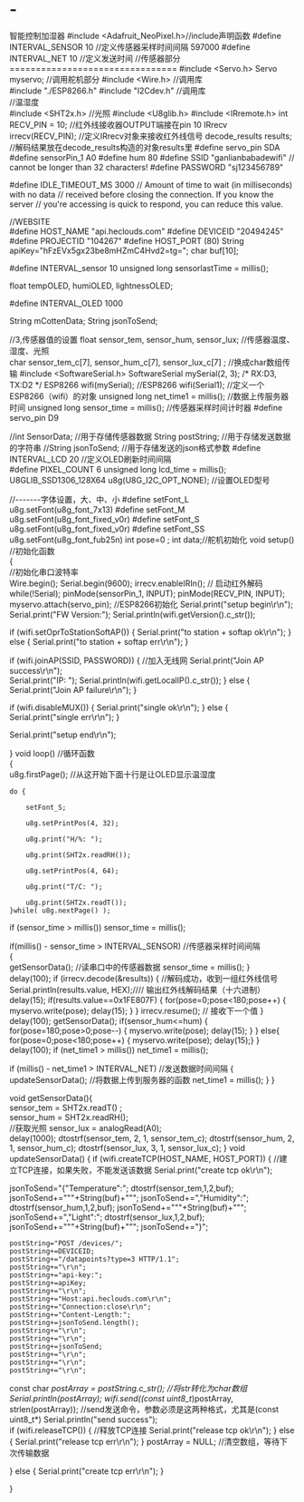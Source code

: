 # -
智能控制加湿器
#include <Adafruit_NeoPixel.h>//include声明函数
#define INTERVAL_SENSOR   10             //定义传感器采样时间间隔  597000
#define INTERVAL_NET      10             //定义发送时间
//传感器部分================================
#include <Servo.h>
Servo myservo;   //调用舵机部分
#include <Wire.h>                                  //调用库  
#include "./ESP8266.h"
#include "I2Cdev.h"                                //调用库  
//温湿度   
#include <SHT2x.h>
//光照
#include <U8glib.h>
#include <IRremote.h>
int RECV_PIN = 10;   //红外线接收器OUTPUT端接在pin 10
IRrecv irrecv(RECV_PIN);  //定义IRrecv对象来接收红外线信号
decode_results results;   //解码结果放在decode_results构造的对象results里
#define servo_pin SDA
#define  sensorPin_1  A0
#define hum 80
#define SSID           "ganlianbabadewifi"                   // cannot be longer than 32 characters!
#define PASSWORD       "sj123456789"

#define IDLE_TIMEOUT_MS  3000      // Amount of time to wait (in milliseconds) with no data 
                                   // received before closing the connection.  If you know the server
                                   // you're accessing is quick to respond, you can reduce this value.

//WEBSITE     
#define HOST_NAME   "api.heclouds.com"
#define DEVICEID   "20494245"
#define PROJECTID "104267"
#define HOST_PORT   (80)
String apiKey="hFzEVx5gx23be8mHZmC4Hvd2=tg=";
char buf[10];

#define INTERVAL_sensor 10
unsigned long sensorlastTime = millis();

float tempOLED, humiOLED, lightnessOLED;

#define INTERVAL_OLED 1000

String mCottenData;
String jsonToSend;

//3,传感器值的设置 
float sensor_tem, sensor_hum, sensor_lux;                    //传感器温度、湿度、光照   
char  sensor_tem_c[7], sensor_hum_c[7], sensor_lux_c[7] ;    //换成char数组传输
#include <SoftwareSerial.h>
SoftwareSerial mySerial(2, 3); /* RX:D3, TX:D2 */
ESP8266 wifi(mySerial);
//ESP8266 wifi(Serial1);                                      //定义一个ESP8266（wifi）的对象
unsigned long net_time1 = millis();                          //数据上传服务器时间
unsigned long sensor_time = millis();                        //传感器采样时间计时器
#define servo_pin D9

//int SensorData;                                   //用于存储传感器数据
String postString;                                //用于存储发送数据的字符串
//String jsonToSend;                                //用于存储发送的json格式参数
#define INTERVAL_LCD   20             //定义OLED刷新时间间隔  
#define PIXEL_COUNT  6
unsigned long lcd_time = millis();  
U8GLIB_SSD1306_128X64 u8g(U8G_I2C_OPT_NONE);     //设置OLED型号  

//-------字体设置，大、中、小
#define setFont_L u8g.setFont(u8g_font_7x13)
#define setFont_M u8g.setFont(u8g_font_fixed_v0r)
#define setFont_S u8g.setFont(u8g_font_fixed_v0r)
#define setFont_SS u8g.setFont(u8g_font_fub25n)
int pose=0 ;
int data;//舵机初始化
void setup()     //初始化函数  
{       
  //初始化串口波特率  
    Wire.begin();
    Serial.begin(9600);
    irrecv.enableIRIn(); // 启动红外解码   
    while(!Serial);
    pinMode(sensorPin_1, INPUT);
    pinMode(RECV_PIN, INPUT);
     myservo.attach(servo_pin);
    //ESP8266初始化
    Serial.print("setup begin\r\n");   
    Serial.print("FW Version:");
    Serial.println(wifi.getVersion().c_str());

  if (wifi.setOprToStationSoftAP()) {
    Serial.print("to station + softap ok\r\n");
  } else {
    Serial.print("to station + softap err\r\n");
  }

  if (wifi.joinAP(SSID, PASSWORD)) {      //加入无线网
    Serial.print("Join AP success\r\n");  
    Serial.print("IP: ");
    Serial.println(wifi.getLocalIP().c_str());
  } else {
    Serial.print("Join AP failure\r\n");
  }

  if (wifi.disableMUX()) {
    Serial.print("single ok\r\n");
  } else {
    Serial.print("single err\r\n");
  }

  Serial.print("setup end\r\n");
     
}
void loop()     //循环函数  
{  
  u8g.firstPage();     //从这开始下面十行是让OLED显示温湿度

    do {

        setFont_S;

        u8g.setPrintPos(4, 32);

        u8g.print("H/%: ");

        u8g.print(SHT2x.readRH());

        u8g.setPrintPos(4, 64);

        u8g.print("T/C: ");

        u8g.print(SHT2x.readT());
    }while( u8g.nextPage() );
  if (sensor_time > millis())  sensor_time = millis();  
    
  if(millis() - sensor_time > INTERVAL_SENSOR)              //传感器采样时间间隔  
  {  
    getSensorData();                                        //读串口中的传感器数据
    sensor_time = millis();
  }  
  delay(100); 
   if (irrecv.decode(&results)) {      //解码成功，收到一组红外线信号
    Serial.println(results.value, HEX);//// 输出红外线解码结果（十六进制）
    delay(15);
     if(results.value==0x1FE807F)
  {
     for(pose=0;pose<180;pose++)
    {
      myservo.write(pose);
      delay(15);
    }
  }
    irrecv.resume(); //  接收下一个值
  }
  delay(100);
   getSensorData();
  if(sensor_hum<=hum)
  {  
   for(pose=180;pose>0;pose--)
    {
      myservo.write(pose);
      delay(15);
    }
  }
  else{ 
    for(pose=0;pose<180;pose++)
    {
      myservo.write(pose);
      delay(15);}
  }
  delay(100);
  if (net_time1 > millis())  net_time1 = millis();
  
  if (millis() - net_time1 > INTERVAL_NET)                  //发送数据时间间隔
  {                
    updateSensorData();                                     //将数据上传到服务器的函数
    net_time1 = millis();
  }
}

void getSensorData(){  
    sensor_tem = SHT2x.readT() ;   
    sensor_hum = SHT2x.readRH();   
    //获取光照
    sensor_lux = analogRead(A0);    
    delay(1000);
    dtostrf(sensor_tem, 2, 1, sensor_tem_c);
    dtostrf(sensor_hum, 2, 1, sensor_hum_c);
    dtostrf(sensor_lux, 3, 1, sensor_lux_c);
}
void updateSensorData() {
  if (wifi.createTCP(HOST_NAME, HOST_PORT)) { //建立TCP连接，如果失败，不能发送该数据
    Serial.print("create tcp ok\r\n");

jsonToSend="{\"Temperature\":";
    dtostrf(sensor_tem,1,2,buf);
    jsonToSend+="\""+String(buf)+"\"";
    jsonToSend+=",\"Humidity\":";
    dtostrf(sensor_hum,1,2,buf);
    jsonToSend+="\""+String(buf)+"\"";
    jsonToSend+=",\"Light\":";
    dtostrf(sensor_lux,1,2,buf);
    jsonToSend+="\""+String(buf)+"\"";
    jsonToSend+="}";



    postString="POST /devices/";
    postString+=DEVICEID;
    postString+="/datapoints?type=3 HTTP/1.1";
    postString+="\r\n";
    postString+="api-key:";
    postString+=apiKey;
    postString+="\r\n";
    postString+="Host:api.heclouds.com\r\n";
    postString+="Connection:close\r\n";
    postString+="Content-Length:";
    postString+=jsonToSend.length();
    postString+="\r\n";
    postString+="\r\n";
    postString+=jsonToSend;
    postString+="\r\n";
    postString+="\r\n";
    postString+="\r\n";

  const char *postArray = postString.c_str();                 //将str转化为char数组
  Serial.println(postArray);
  wifi.send((const uint8_t*)postArray, strlen(postArray));    //send发送命令，参数必须是这两种格式，尤其是(const uint8_t*)
  Serial.println("send success");   
     if (wifi.releaseTCP()) {                                 //释放TCP连接
        Serial.print("release tcp ok\r\n");
        } 
     else {
        Serial.print("release tcp err\r\n");
        }
      postArray = NULL;                                       //清空数组，等待下次传输数据
  
  } else {
    Serial.print("create tcp err\r\n");
  }
  
}
